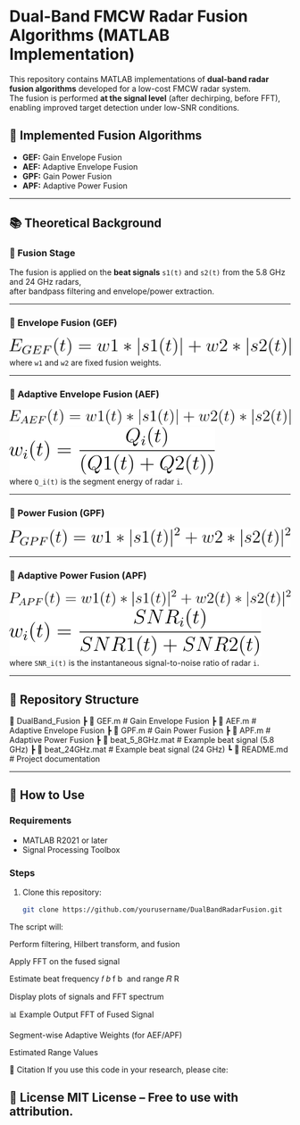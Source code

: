 # Dual-Band FMCW Radar Fusion Algorithms (MATLAB Implementation)

This repository contains MATLAB implementations of **dual-band radar fusion algorithms** developed for a low-cost FMCW radar system.  
The fusion is performed **at the signal level** (after dechirping, before FFT), enabling improved target detection under low-SNR conditions.

## 📌 Implemented Fusion Algorithms
- **GEF:** Gain Envelope Fusion  
- **AEF:** Adaptive Envelope Fusion  
- **GPF:** Gain Power Fusion  
- **APF:** Adaptive Power Fusion  

---

## 📚 Theoretical Background

### 🔹 Fusion Stage
The fusion is applied on the **beat signals** `s1(t)` and `s2(t)` from the 5.8 GHz and 24 GHz radars,  
after bandpass filtering and envelope/power extraction.

---

### 🔹 Envelope Fusion (GEF)
![GEF Equation](pics/eq1.svg)  
where `w1` and `w2` are fixed fusion weights.

---

### 🔹 Adaptive Envelope Fusion (AEF)
![AEF Equation](pics/eq2.svg)  
![AEF Weights](pics/eq3.svg)  
where `Q_i(t)` is the segment energy of radar `i`.

---

### 🔹 Power Fusion (GPF)
![GPF Equation](pics/eq4.svg)

---

### 🔹 Adaptive Power Fusion (APF)
![APF Equation](pics/eq5.svg)  
![APF Weights](pics/eq6.svg)  
where `SNR_i(t)` is the instantaneous signal-to-noise ratio of radar `i`.

---

## 📂 Repository Structure
📂 DualBand_Fusion
┣ 📜 GEF.m # Gain Envelope Fusion
┣ 📜 AEF.m # Adaptive Envelope Fusion
┣ 📜 GPF.m # Gain Power Fusion
┣ 📜 APF.m # Adaptive Power Fusion
┣ 📜 beat_5_8GHz.mat # Example beat signal (5.8 GHz)
┣ 📜 beat_24GHz.mat # Example beat signal (24 GHz)
┗ 📜 README.md # Project documentation


---

## 🚀 How to Use

### Requirements
- MATLAB R2021 or later
- Signal Processing Toolbox

### Steps
1. Clone this repository:
   ```bash
   git clone https://github.com/yourusername/DualBandRadarFusion.git
   ```
The script will:

Perform filtering, Hilbert transform, and fusion

Apply FFT on the fused signal

Estimate beat frequency 
𝑓
𝑏
f 
b
​
  and range 
𝑅
R

Display plots of signals and FFT spectrum

📊 Example Output
FFT of Fused Signal

Segment-wise Adaptive Weights (for AEF/APF)

Estimated Range Values

📝 Citation
If you use this code in your research, please cite:

📄 License
MIT License – Free to use with attribution.
---

